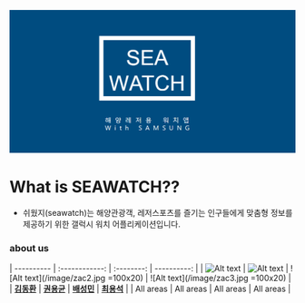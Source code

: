 ![Alt text](/image/md1.png)

# What is SEAWATCH??
 - 쉬웠지(seawatch)는 해양관광객, 레저스포츠를 즐기는 인구들에게 맞춤형 정보를 제공하기 위한 갤럭시 워치 어플리케이션입니다. 



  ### about us  
   | ---------- | :------------: | :--------: | ----------: |
   | ![Alt text](/image/zac.png) | ![Alt text](/image/zac1.jpg) | ![Alt text](/image/zac2.jpg =100x20) | ![Alt text](/image/zac3.jpg =100x20) |   
   |  [**김동환**](https://github.com/dongkakika) | [**권용균**](https://github.com/YongGyunKwon) | [**배성민**](https://github.com/SeongMinBae) | [**최용석**](https://github.com/dydtjr1515) |
   | All areas | All areas | All areas | All areas |
   
   


